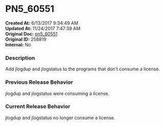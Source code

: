 # PN5_60551

**Created At:** 6/13/2017 9:34:49 AM  
**Updated At:** 11/24/2017 7:47:39 AM  
**Original Doc:** [pn5_60551](https://docs.jbase.com/36526-5-6-2-release-notes/pn5_60551)  
**Original ID:** 258819  
**Internal:** No  


### Description

Add jlogdup and jlogstatus to the programs that don't consume a license.



### Previous Release Behavior

jlogdup and jlogstatus were consuming a license.



### Current Release Behavior

jlogdup and jlogstatus no longer consume a license.
